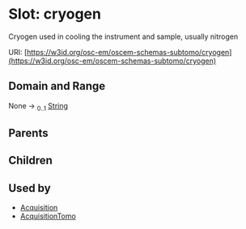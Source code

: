 
# Slot: cryogen

Cryogen used in cooling the instrument and sample, usually nitrogen

URI: [https://w3id.org/osc-em/oscem-schemas-subtomo/cryogen](https://w3id.org/osc-em/oscem-schemas-subtomo/cryogen)


## Domain and Range

None &#8594;  <sub>0..1</sub> [String](types/String.md)

## Parents


## Children


## Used by

 * [Acquisition](Acquisition.md)
 * [AcquisitionTomo](AcquisitionTomo.md)
